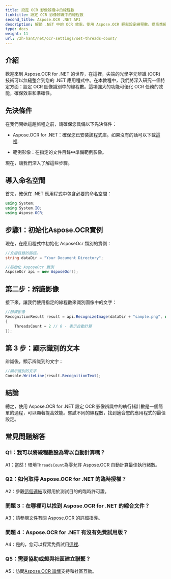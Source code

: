 ```yaml
---
title: 設定 OCR 影像辨識中的線程數
linktitle: 設定 OCR 影像辨識中的線程數
second_title: Aspose.OCR .NET API
description: 解鎖 .NET 中的 OCR 效率。使用 Aspose.OCR 輕鬆設定線程數。提高準確性和速度。
type: docs
weight: 11
url: /zh-hant/net/ocr-settings/set-threads-count/
---
```

## 介紹

歡迎來到 Aspose.OCR for .NET 的世界，在這裡，尖端的光學字元辨識 (OCR) 技術可以無縫整合到您的 .NET 應用程式中。在本教程中，我們將深入研究一個特定方面：設定 OCR 圖像識別中的線程數。這項強大的功能可優化 OCR 任務的效能，確保效率和準確性。

## 先決條件

在我們開始這趟旅程之前，請確保您具備以下先決條件：

-  Aspose.OCR for .NET：確保您已安裝該程式庫。如果沒有的話可以下載[這裡](https://releases.aspose.com/ocr/net/).

- 範例影像：在指定的文件目錄中準備範例影像。

現在，讓我們深入了解這些步驟。

## 導入命名空間

首先，確保在 .NET 應用程式中包含必要的命名空間：

```csharp
using System;
using System.IO;
using Aspose.OCR;
```

## 步驟1：初始化Aspose.OCR實例

現在，在應用程式中初始化 AsposeOcr 類別的實例：

```csharp
//文檔目錄的路徑。
string dataDir = "Your Document Directory";

//初始化 AsposeOcr 實例
AsposeOcr api = new AsposeOcr();
```

## 第二步：辨識影像

接下來，讓我們使用指定的線程數來識別圖像中的文字：

```csharp
//辨識影像
RecognitionResult result = api.RecognizeImage(dataDir + "sample.png", new RecognitionSettings
{
    ThreadsCount = 2 // 0 - 表示自動計算
});
```

## 第 3 步：顯示識別的文本

辨識後，顯示辨識到的文字：

```csharp
//顯示識別的文字
Console.WriteLine(result.RecognitionText);
```

## 結論

總之，使用 Aspose.OCR for .NET 設定 OCR 影像辨識中的執行緒計數是一個簡單的過程，可以顯著提高效能。嘗試不同的線程數，找到適合您的應用程式的最佳設定。

## 常見問題解答

### Q1：我可以將線程數設為零以自動計算嗎？

 A1：當然！環境`ThreadsCount`為零允許 Aspose.OCR 自動計算最佳執行緒數。

### Q2：如何取得 Aspose.OCR for .NET 的臨時授權？

 A2：參觀[這個連結](https://purchase.aspose.com/temporary-license/)取得用於測試目的的臨時許可證。

### 問題 3：在哪裡可以找到 Aspose.OCR for .NET 的綜合文件？

 A3：請參閱[文件](https://reference.aspose.com/ocr/net/)有關 Aspose.OCR 的詳細指導。

### 問題 4：Aspose.OCR for .NET 有沒有免費試用版？

 A4：是的，您可以探索免費試用[這裡](https://releases.aspose.com/).

### Q5：需要協助或想與社區建立聯繫？

 A5：訪問[Aspose.OCR 論壇](https://forum.aspose.com/c/ocr/16)支持和社區互動。
